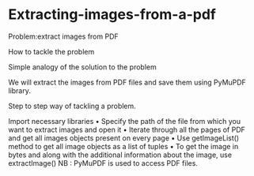 # Extracting-images-from-a-pdf
Problem:extract images from PDF

How to tackle the problem

Simple analogy of the solution to the problem

We will extract the images from PDF files and save them using PyMuPDF library.


Step to step way of tackling a problem.

Import necessary libraries
    • Specify the path of the file from which you want to extract images and open it
    • Iterate through all the pages of PDF and get all images objects present on every page
    • Use getImageList() method to get all image objects as a list of tuples
    • To get the image in bytes and along with the additional information about the image, use extractImage()
NB : PyMuPDF is used to access PDF files.
